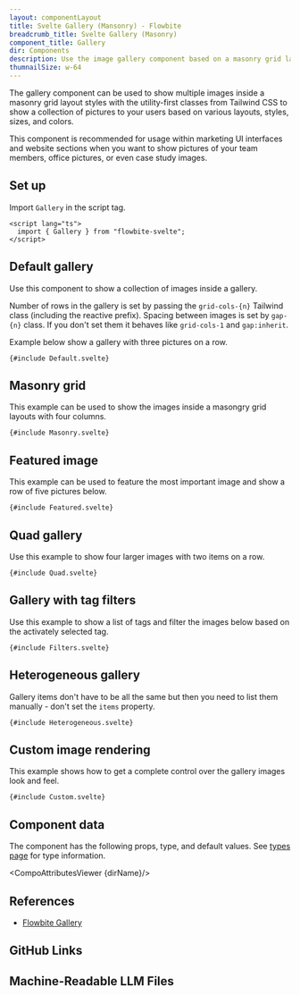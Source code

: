 ```yaml
---
layout: componentLayout
title: Svelte Gallery (Mansonry) - Flowbite
breadcrumb_title: Svelte Gallery (Masonry)
component_title: Gallery
dir: Components
description: Use the image gallery component based on a masonry grid layout using flex and grid classes from Tailwind CSS to show multiple pictures based on various styles
thumnailSize: w-64
---
```


<script lang="ts">
  import { CompoAttributesViewer, GitHubCompoLinks, toKebabCase, LlmLink } from '../../utils'
  import { P, A } from '$lib'
  const dirName = toKebabCase(component_title)
</script>

The gallery component can be used to show multiple images inside a masonry grid layout styles with the utility-first classes from Tailwind CSS to show a collection of pictures to your users based on various layouts, styles, sizes, and colors.

This component is recommended for usage within marketing UI interfaces and website sections when you want to show pictures of your team members, office pictures, or even case study images.

## Set up

Import `Gallery` in the script tag.

```svelte example hideOutput
<script lang="ts">
  import { Gallery } from "flowbite-svelte";
</script>
```

## Default gallery

Use this component to show a collection of images inside a gallery.

Number of rows in the gallery is set by passing the `grid-cols-{n}` Tailwind class (including the reactive prefix). Spacing between images is set by `gap-{n}` class. If you don't set them it behaves like `grid-cols-1` and `gap:inherit`.

Example below show a gallery with three pictures on a row.

```svelte example class="flex flex-wrap gap-2"
{#include Default.svelte}
```

## Masonry grid

This example can be used to show the images inside a masongry grid layouts with four columns.

```svelte example class="flex flex-wrap gap-2"
{#include Masonry.svelte}
```

## Featured image

This example can be used to feature the most important image and show a row of five pictures below.

```svelte example class="flex flex-wrap gap-2"
{#include Featured.svelte}
```

## Quad gallery

Use this example to show four larger images with two items on a row.

```svelte example class="flex flex-wrap gap-2"
{#include Quad.svelte}
```

## Gallery with tag filters

Use this example to show a list of tags and filter the images below based on the activately selected tag.

```svelte example class="flex flex-wrap gap-2"
{#include Filters.svelte}
```

## Heterogeneous gallery

Gallery items don't have to be all the same but then you need to list them manually - don't set the `items` property.

```svelte example class="flex flex-wrap gap-2" hideScript
{#include Heterogeneous.svelte}
```

## Custom image rendering

This example shows how to get a complete control over the gallery images look and feel.

```svelte example class="flex flex-wrap gap-2"
{#include Custom.svelte}
```

## Component data

The component has the following props, type, and default values. See [types page](/docs/pages/typescript) for type information.

<CompoAttributesViewer {dirName}/>

## References

- [Flowbite Gallery](https://flowbite.com/docs/components/gallery/)

## GitHub Links

<GitHubCompoLinks />

## Machine-Readable LLM Files

<LlmLink />
